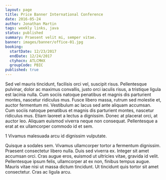 ```yaml
---
layout: page
title: Price Banner International Conference
date: 2016-05-24
author: Jonathan Martin
tags: weekly links, java
status: published
summary: Praesent velit mi, semper vitae.
banner: images/banner/office-01.jpg
booking:
  startDate: 12/23/2017
  endDate: 12/24/2017
  ctyhocn: ATLCMHX
  groupCode: PBIC
published: true
---
```

Sed vel mauris tincidunt, facilisis orci vel, suscipit risus. Pellentesque pulvinar, dolor ac maximus convallis, justo orci iaculis risus, a tristique ligula est lacinia nulla. Cum sociis natoque penatibus et magnis dis parturient montes, nascetur ridiculus mus. Fusce libero massa, rutrum sed molestie et, auctor fermentum mi. Vestibulum ac lacus sed ante aliquam accumsan. Cum sociis natoque penatibus et magnis dis parturient montes, nascetur ridiculus mus. Etiam laoreet a lectus a dignissim. Donec at placerat orci, at auctor leo. Aliquam euismod viverra neque non consequat. Pellentesque a erat at ex ullamcorper commodo id et sem.

1 Vivamus malesuada arcu id dignissim vulputate.

Quisque a sodales sem. Vivamus ullamcorper tortor a fermentum dignissim. Praesent consectetur libero nulla. Duis sed viverra ex. Integer sit amet accumsan orci. Cras augue eros, euismod ut ultricies vitae, gravida id velit. Pellentesque ipsum felis, ullamcorper at ex non, finibus tempus augue. Mauris vitae nisi ut massa dictum tincidunt. Ut tincidunt quis tortor sit amet consectetur. Cras ac ligula arcu.
